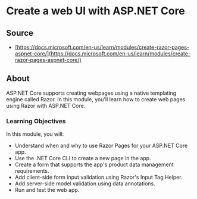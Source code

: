 # Create a web UI with ASP.NET Core

## Source

- [https://docs.microsoft.com/en-us/learn/modules/create-razor-pages-aspnet-core/](https://docs.microsoft.com/en-us/learn/modules/create-razor-pages-aspnet-core/)

## About

ASP.NET Core supports creating webpages using a native templating engine called Razor. In this module, you'll learn how to create web pages using Razor with ASP.NET Core.

### Learning Objectives

In this module, you will:

- Understand when and why to use Razor Pages for your ASP.NET Core app.
- Use the .NET Core CLI to create a new page in the app.
- Create a form that supports the app's product data management requirements.
- Add client-side form input validation using Razor's Input Tag Helper.
- Add server-side model validation using data annotations.
- Run and test the web app.

